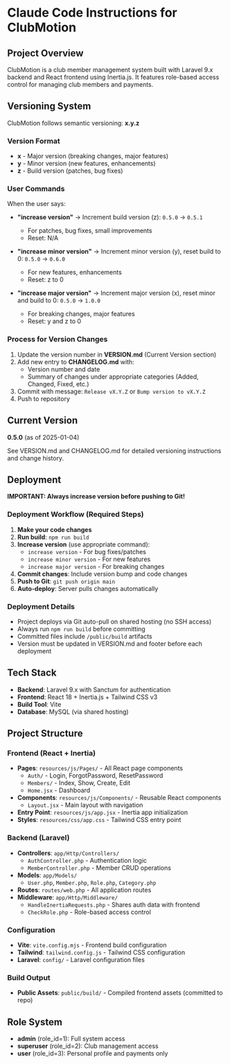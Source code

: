# Claude Code Instructions for ClubMotion

## Project Overview
ClubMotion is a club member management system built with Laravel 9.x backend and React frontend using Inertia.js. It features role-based access control for managing club members and payments.

## Versioning System

ClubMotion follows semantic versioning: **x.y.z**

### Version Format
- **x** - Major version (breaking changes, major features)
- **y** - Minor version (new features, enhancements)
- **z** - Build version (patches, bug fixes)

### User Commands
When the user says:

- **"increase version"** → Increment build version (z): `0.5.0` → `0.5.1`
  - For patches, bug fixes, small improvements
  - Reset: N/A

- **"increase minor version"** → Increment minor version (y), reset build to 0: `0.5.0` → `0.6.0`
  - For new features, enhancements
  - Reset: z to 0

- **"increase major version"** → Increment major version (x), reset minor and build to 0: `0.5.0` → `1.0.0`
  - For breaking changes, major features
  - Reset: y and z to 0

### Process for Version Changes

1. Update the version number in **VERSION.md** (Current Version section)
2. Add new entry to **CHANGELOG.md** with:
   - Version number and date
   - Summary of changes under appropriate categories (Added, Changed, Fixed, etc.)
3. Commit with message: `Release vX.Y.Z` or `Bump version to vX.Y.Z`
4. Push to repository

## Current Version
**0.5.0** (as of 2025-01-04)

See VERSION.md and CHANGELOG.md for detailed versioning instructions and change history.

## Deployment

**IMPORTANT: Always increase version before pushing to Git!**

### Deployment Workflow (Required Steps)

1. **Make your code changes**
2. **Run build**: `npm run build`
3. **Increase version** (use appropriate command):
   - `increase version` - For bug fixes/patches
   - `increase minor version` - For new features
   - `increase major version` - For breaking changes
4. **Commit changes**: Include version bump and code changes
5. **Push to Git**: `git push origin main`
6. **Auto-deploy**: Server pulls changes automatically

### Deployment Details
- Project deploys via Git auto-pull on shared hosting (no SSH access)
- Always run `npm run build` before committing
- Committed files include `/public/build` artifacts
- Version must be updated in VERSION.md and footer before each deployment

## Tech Stack
- **Backend**: Laravel 9.x with Sanctum for authentication
- **Frontend**: React 18 + Inertia.js + Tailwind CSS v3
- **Build Tool**: Vite
- **Database**: MySQL (via shared hosting)

## Project Structure

### Frontend (React + Inertia)
- **Pages**: `resources/js/Pages/` - All React page components
  - `Auth/` - Login, ForgotPassword, ResetPassword
  - `Members/` - Index, Show, Create, Edit
  - `Home.jsx` - Dashboard
- **Components**: `resources/js/Components/` - Reusable React components
  - `Layout.jsx` - Main layout with navigation
- **Entry Point**: `resources/js/app.jsx` - Inertia app initialization
- **Styles**: `resources/css/app.css` - Tailwind CSS entry point

### Backend (Laravel)
- **Controllers**: `app/Http/Controllers/`
  - `AuthController.php` - Authentication logic
  - `MemberController.php` - Member CRUD operations
- **Models**: `app/Models/`
  - `User.php`, `Member.php`, `Role.php`, `Category.php`
- **Routes**: `routes/web.php` - All application routes
- **Middleware**: `app/Http/Middleware/`
  - `HandleInertiaRequests.php` - Shares auth data with frontend
  - `CheckRole.php` - Role-based access control

### Configuration
- **Vite**: `vite.config.mjs` - Frontend build configuration
- **Tailwind**: `tailwind.config.js` - Tailwind CSS configuration
- **Laravel**: `config/` - Laravel configuration files

### Build Output
- **Public Assets**: `public/build/` - Compiled frontend assets (committed to repo)

## Role System
- **admin** (role_id=1): Full system access
- **superuser** (role_id=2): Club management access
- **user** (role_id=3): Personal profile and payments only

